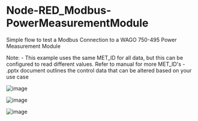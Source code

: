 # Node-RED_Modbus-PowerMeasurementModule
Simple flow to test a Modbus Connection to a WAGO 750-495 Power Measurement Module

Note: - This example uses the same MET_ID for all data, but this can be configured to read different values. Refer to manual for more MET_ID's
      - .pptx document outlines the control data that can be altered based on your use case
      

![image](https://user-images.githubusercontent.com/90796089/187787710-b8e3efa1-2705-40dc-a268-79e966c62176.png)

![image](https://user-images.githubusercontent.com/90796089/187788745-e136e72a-df79-434b-b2ff-c6f0c52d7e84.png)

![image](https://user-images.githubusercontent.com/90796089/187788803-739ff39d-af58-4fcb-a892-104874e68473.png)



